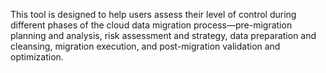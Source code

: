 This tool is designed to help users assess their level of control during different phases of the cloud data migration process—pre-migration planning and analysis, risk assessment and strategy, data preparation and cleansing, migration execution, and post-migration validation and optimization.
